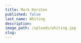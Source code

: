 ```yaml
---
title: Mark Kersten
published: false
last_name: Whiting
description:
image_path: /uploads/whiting.jpg
slug:
---
```

